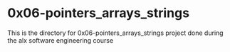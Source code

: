 # 0x06-pointers_arrays_strings

This is the directory for 0x06-pointers_arrays_strings project done during the alx software engineering course
